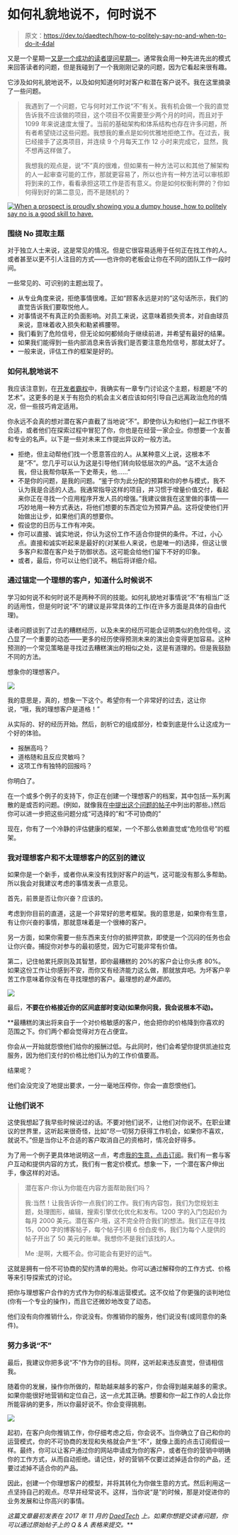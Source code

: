 # 如何礼貌地说不，何时说不

> 原文：<https://dev.to/daedtech/how-to-politely-say-no-and-when-to-do-it-4dal>

又是一个星期一[又是一个成功的读者提问星期一](https://www.daedtech.com/category/you-asked-for-it/)。通常我会用一种先进先出的模式来回答读者的问题，但是我碰到了一个我刚刚记录的问题，因为它看起来很有趣。

它涉及如何礼貌地说不，以及如何知道何时对客户和潜在客户说不。我在这里摘录了一些问题。

> 我遇到了一个问题，它与何时对工作说“不”有关。我有机会做一个我的直觉告诉我不应该做的项目，这个项目不仅需要至少两个月的时间，而且对于 1099 年来说速度太慢了。当前的基础架构和体系结构也存在许多问题，所有者希望绕过这些问题。我想我的重点是如何优雅地拒绝工作。在过去，我已经接手了这类项目，并连续 9 个月每天工作 12 小时来完成它，显然，我不想再这样做了。
> 
> 我想我的观点是，说“不”真的很难，但如果有一种方法可以和其他了解架构的人一起审查可能的工作，那就更容易了，所以也许有一种方法可以审核即将到来的工作，看看承担这项工作是否有意义。你是如何权衡利弊的？你如何得到好的第二意见，而不是随机的？

[![When a prospect is proudly showing you a dumpy house, how to politely say no is a good skill to have.](img/c8b13bb16fe5e6835fefee7ad4ea5866.png)](https://www.daedtech.com/wp-content/uploads/2017/11/Guy-in-Front-of-Broken-House.jpg)

### 围绕 No 提取主题

对于独立人士来说，这是常见的情况。但是它很容易适用于任何正在找工作的人。或者甚至以更不引人注目的方式——也许你的老板会让你在不同的团队工作一段时间。

一些常见的、可识别的主题出现了。

*   从专业角度来说，拒绝事情很难。正如“顾客永远是对的”这句话所示，我们的直觉告诉我们要取悦他人。
*   对事情说不有真正的负面影响。对员工来说，这意味着损失资本，对自由球员来说，意味着收入损失和勒紧裤腰带。
*   我们看到了危险信号，但无论如何都倾向于继续前进，并希望有最好的结果。
*   如果我们能得到一些内部消息来告诉我们是否要注意危险信号，那就太好了。
*   一般来说，评估工作的框架是好的。

### 如何礼貌地说不

我应该注意到，在[开发者霸权](https://www.daedtech.com/book/)中，我确实有一章专门讨论这个主题，标题是“不的艺术”。这更多的是关于有抱负的机会主义者应该如何引导自己远离政治危险的情况，但一些技巧肯定适用。

你永远不会真的想对潜在客户直截了当地说“不”。即使你认为和他们一起工作很不合适，或者他们在探索过程中冒犯了你，你也是在经营一家企业。你想要一个友善和专业的名声。以下是一些对未来工作提出异议的一般方法。

*   拒绝，但主动帮他们找一个愿意答应的人。从某种意义上说，这根本不是“不”。您几乎可以认为这是引导他们转向较低层次的产品。“这不太适合我，但让我帮你联系一下史蒂夫，他……”
*   不是你的问题，是我的问题。“鉴于你为此分配的预算和你的参与模式，我不认为我是合适的人选。我通常指导这样的项目，并习惯于增量价值交付，看起来你正在寻找一个应用程序开发人员的增强。”我建议做我在这里做的事情——巧妙地用一种方式表达，将他们想要的东西定位为预算产品。这将促使他们开始做出让步，如果他们真的想要你。
*   假设您的日历与工作有冲突。
*   你可以直接、诚实地说，你认为这份工作不适合你提供的条件。不过，小心点。直接和诚实听起来是最好的(对某些人来说，也是唯一的)选择，但这让很多客户和潜在客户处于防御状态。这可能会给他们留下不好的印象。
*   或者，最后，你可以让他们说不。稍后将详细介绍。

### 通过锚定一个理想的客户，知道什么时候说不

学习如何说不和何时说不是两种不同的技能。如何礼貌地对事情说“不”有相当广泛的适用性，但是何时说“不”的建议是非常具体的工作(在许多方面是具体的自由代理)。

读者问题谈到了过去的糟糕经历，以及未来的经历可能会证明类似的危险信号。这凸显了一个重要的动态——更多的经历使得预测未来的演出会变得更加容易。这种预测的一个常见策略是寻找过去糟糕演出的相似之处，这是有道理的。但是我鼓励不同的方法。

想象你的理想客户。

[![](img/963586b9d3bb2562952f4d41e1d88648.png)](https://daedtech.com/wp-content/uploads/2017/11/Jill-the-Most-Interesting-Programmer-in-the-World-e1511758350171.jpg)

我的意思是，真的，想象一下这个。希望你有一个非常好的过去，这让你说，“哦，我的理想客户是道格！”

从实际的、好的经历开始。然后，剖析它的组成部分，检查到底是什么让这成为一个好的体验。

*   报酬高吗？
*   道格随和且反应灵敏吗？
*   这项工作有独特的回报吗？

你明白了。

在一个或多个例子的支持下，你正在创建一个理想客户的档案，其中包括一系列离散的是或否的问题。(例如，就像我在[中提出这个问题的帖子](https://www.daedtech.com/slice-life-money-works/)中列出的那些。)然后你可以进一步把这些问题分成“可选择的”和“不可协商的”

现在，你有了一个冷静的评估健康的框架，一个不那么依赖直觉或“危险信号”的框架。

### 我对理想客户和不太理想客户的区别的建议

如果你是一个新手，或者你从来没有找到好客户的运气，这可能没有那么多帮助。所以我会对我建议考虑的事情发表一点意见。

首先，前景是否让你兴奋？应该的。

考虑到你目前的直道，这是一个非常好的思考框架。我的意思是，如果你有生意，有让你兴奋的事情，那就意味着是一个很棒的客户。

另一方面，如果你需要一些东西来支付你的抵押贷款，即使是一个沉闷的任务也会让你兴奋。捕捉你对参与的最初感觉，因为它可能非常有价值。

第二，记住帕累托原则及其智慧，即你最糟糕的 20%的客户会让你头疼 80%。如果这份工作让你感到不安，而你又有经济能力这么做，那就放弃吧。为坏客户辛苦工作意味着你没有在寻找理想的客户。最理想的*是外面的*。

[![](img/bcb338ef8e748756081dfb0dddc61f4a.png)](https://www.daedtech.com/wp-content/uploads/2015/06/Begging.jpg)

最后，**不要在价格接近你的区间底部时变动(如果你问我，我会说根本不动)。**

 **最糟糕的演出将来自于一个对价格敏感的客户，他会把你的价格降到你喜欢的范围之下。你们两个都会觉得对方在占便宜。

你会从一开始就怨恨他们给你的报酬过低。与此同时，他们会希望你提供凯迪拉克服务，因为他们支付的价格比他们认为的工作价值要高。

结果呢？

他们会没完没了地提出要求，一分一毫地压榨你，你会一直怨恨他们。

### 让他们说不

这使我想起了我早些时候说过的话。不要对他们说不，让他们对你说不。在职业建议的世界里，这听起来很奇怪，比如“尽一切努力获得工作机会，如果你不喜欢，就说不。”但是当你让不合适的客户取消自己的资格时，情况会好得多。

为了用一个例子更具体地说明这一点，考虑[我的生意，点击订阅](http://www.hitsubscribe.com/)。我们有一套与客户互动和提供内容的方式，我们有一套定价模式。想象一下，一个潜在客户伸出手，像这样的对话。

> 潜在客户:你认为你能在内容方面帮助我们吗？
> 
> 我:当然！让我告诉你一点我们的工作。我们有内容包，我们为您规划主题，处理图形，编辑，搜索引擎优化优化和发布。1200 字的入门包起价为每月 2000 美元。潜在客户:哦，这不完全符合我们的想法。我们正在寻找 15，000 字的博客帖子，每个帖子引用 6 份白皮书，我们为每个人提供的帖子开出了 50 美元的账单。我想你不是我们该找的人。
> 
> Me :是啊，大概不会。你可能会有更好的运气。

这就是拥有一份不可协商的契约清单的用处。你可以通过解释你的工作方式、价格等来引导探索式的讨论。

把你与理想客户合作的方式作为你的标准运营模式。这不仅给了你更强的谈判地位(你有一个专业的操作)，而且它还微妙地改变了动态。

他们没有向你推销什么，你说没有。你推销你的服务，他们说没有(或同意你的条件)。

### 努力多说“不”

最后，我建议你把多说“不”作为你的目标。同样，这听起来违反直觉，但请相信我。

随着你的发展，操作你所做的，帮助越来越多的客户，你会得到越来越多的需求。如果你能很好地营销和定位自己，这一点尤其正确。想要和你一起工作的人会比你所能容纳的更多，所以你最好说不。你会变得挑剔。

[![](img/7577eec1b4dbe86536509b29f49df580.png)](https://daedtech.com/wp-content/uploads/2017/11/Interviewee-With-a-Beer-e1510112598174.jpg)

起初，在客户向你推销工作，你仔细考虑之后，你会说不。当你确立了自己和你的运营模式，你的不可协商的发现和失格就会产生“不”，就像上面的点击订阅假设一样。最终，你可以让客户通过你的网站申请成为你的客户，或者在你的营销中明确你的工作方式，从而自动拒绝。请记住，好的营销不仅要过滤掉适合你的产品，还要过滤掉不适合你的产品。

因此，创建一个你理想客户的模型，并将其转化为你做生意的方式。然后利用这一点坚持自己的观点。尽早并经常说不。这样，当你说“是”的时候，那是对促进你的业务发展和让你高兴的事情。

*这篇文章最初发表在 2017 年 11 月的 [DaedTech](https://daedtech.com) 上。如果你想提交读者问题，你可以通过原始帖子上的 Q & A 表格来提交。***
